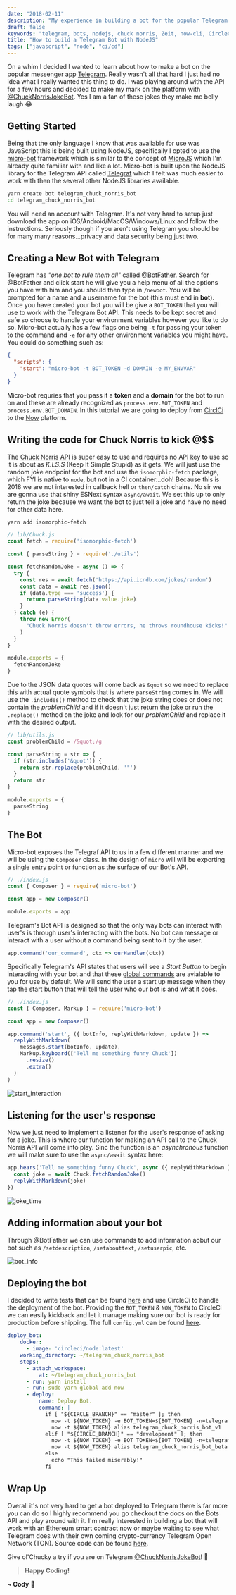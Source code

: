 ```yaml
---
date: "2018-02-11"
description: "My experience in building a bot for the popular Telegram Messenger Platform."
draft: false
keywords: "telegram, bots, nodejs, chuck norris, Zeit, now-cli, CircleCi"
title: "How to build a Telegram Bot with NodeJS"
tags: ["javascript", "node", "ci/cd"]
---
```


On a whim I decided I wanted to learn about how to make a bot on the popular messenger app [Telegram](https://telegram.org/). Really wasn't all that hard I just had no idea what I really wanted this thing to do. I was playing around with the API for a few hours and decided to make my mark on the platform with [@ChuckNorrisJokeBot](https://telegram.me/ChuckNorrisJokeBot). Yes I am a fan of these jokes they make me belly laugh :joy:

## Getting Started

Being that the only language I know that was available for use was JavaScript this is being built using NodeJS, specifically I opted to use the [micro-bot](https://github.com/telegraf/micro-bot) framework which is similar to the concept of [MicroJS](https://github.com/zeit/micro/) which I'm already quite familiar with and like a lot. Micro-bot is built upon the NodeJS library for the Telegram API called [Telegraf](http://telegraf.js.org/) which I felt was much easier to work with then the several other NodeJS libraries available.

```bash
yarn create bot telegram_chuck_norris_bot
cd telegram_chuck_norris_bot
```

You will need an account with Telegram. It's not very hard to setup just download the app on iOS/Android/MacOS/Windows/Linux and follow the instructions. Seriously though if you aren't using Telegram you should be for many many reasons...privacy and data security being just two.

## Creating a New Bot with Telegram

Telegram has _"one bot to rule them all"_ called [@BotFather](https://telegram.me/BotFather). Search for @BotFather and click start he will give you a help menu of all the options you have with him and you should then type in `/newbot`. You will be prompted for a name and a username for the bot (this must end in **bot**). Once you have created your bot you will be give a `BOT_TOKEN` that you will use to work with the Telegram Bot API. This needs to be kept secret and safe so choose to handle your environment variables however you like to do so. Micro-bot actually has a few flags one being `-t` for passing your token to the command and `-e` for any other environment variables you might have. You could do something such as:

```json
{
  "scripts": {
    "start": "micro-bot -t BOT_TOKEN -d DOMAIN -e MY_ENVVAR"
  }
}
```

Micro-bot requries that you pass it a **token** and a **domain** for the bot to run on and these are already recognized as `process.env.BOT_TOKEN` and `process.env.BOT_DOMAIN`. In this tutorial we are going to deploy from [CirclCi](https://circleci.com) to the [Now](https://circleci.com) platform.

## Writing the code for Chuck Norris to kick @$$

The [Chuck Norris API](http://www.icndb.com/api/) is super easy to use and requires no API key to use so it is about as _K.I.S.S_ (Keep It Simple Stupid) as it gets. We will just use the random joke endpoint for the bot and use the `isomorphic-fetch` package, which FYI is native to `node`, but not in a CI container...doh! Because this is 2018 we are not interested in callback hell or `then/catch` chains. No sir we are gonna use that shiny ESNext syntax `async/await`. We set this up to only return the joke because we want the bot to just tell a joke and have no need for other data here.

```bash
yarn add isomorphic-fetch
```

```javascript
// lib/Chuck.js
const fetch = require('isomorphic-fetch')

const { parseString } = require('./utils')

const fetchRandomJoke = async () => {
  try {
    const res = await fetch('https://api.icndb.com/jokes/random')
    const data = await res.json()
    if (data.type === 'success') {
      return parseString(data.value.joke)
    }
  } catch (e) {
    throw new Error(
      "Chuck Norris doesn't throw errors, he throws roundhouse kicks!"
    )
  }
}

module.exports = {
  fetchRandomJoke
}
```

Due to the JSON data quotes will come back as `&quot` so we need to replace this with actual quote symbols that is where `parseString` comes in. We will use the `.includes()` method to check that the joke string does or does not contain the _problemChild_ and if it doesn't just return the joke or run the `.replace()` method on the joke and look for our _problemChild_ and replace it with the desired output.

```javascript
// lib/utils.js
const problemChild = /&quot;/g

const parseString = str => {
  if (str.includes('&quot')) {
    return str.replace(problemChild, '"')
  }
  return str
}

module.exports = {
  parseString
}
```

## The Bot

Micro-bot exposes the Telegraf API to us in a few different manner and we will be using the `Composer` class. In the design of `micro` will will be exporting a single entry point or function as the surface of our Bot's API.

```javascript
// ./index.js
const { Composer } = require('micro-bot')

const app = new Composer()

module.exports = app
```

Telegram's Bot API is designed so that the only way bots can interact with user's is through user's interacting with the bots. No bot can message or interact with a user without a command being sent to it by the user.

```javascript
app.command('our_command', ctx => ourHandler(ctx))
```

Specifically Telegram's API states that users will see a _Start Button_ to begin interacting with your bot and that these [global commands](https://core.telegram.org/bots#global-commands) are avialable to you for use by default. We will send the user a start up message when they tap the start button that will tell the user who our bot is and what it does.

```javascript
// ./index.js
const { Composer, Markup } = require('micro-bot')

const app = new Composer()

app.command('start', ({ botInfo, replyWithMarkdown, update }) =>
  replyWithMarkdown(
    messages.start(botInfo, update),
    Markup.keyboard(['Tell me something funny Chuck'])
      .resize()
      .extra()
  )
)
```

![start_interaction](./start_command.png)

## Listening for the user's response

Now we just need to implement a listener for the user's response of asking for a joke. This is where our function for making an API call to the Chuck Norris API will come into play. Sinc the function is an _asynchronous_ function we will make sure to use the `async/await` syntax here:

```javascript
app.hears('Tell me something funny Chuck', async ({ replyWithMarkdown }) => {
  const joke = await Chuck.fetchRandomJoke()
  replyWithMarkdown(joke)
})
```

![joke_time](./tell_me_a_joke.png)

## Adding information about your bot

Through @BotFather we can use commands to add information aobut our bot such as `/setdescription`, `/setabouttext`, `/setuserpic`, etc.

![bot_info](./info.png)

## Deploying the bot

I decided to write tests that can be found [here](https://github.com/rockchalkwushock/telegram_chuck_norris_bot/tree/master/__tests__) and use CircleCi to handle the deployment of the bot. Providing the `BOT_TOKEN` & `NOW_TOKEN` to CircleCi we can easily kickback and let it manage making sure our bot is ready for production before shipping. The full `config.yml` can be found [here](https://github.com/rockchalkwushock/telegram_chuck_norris_bot/blob/master/.circleci/config.yml).

```yaml
deploy_bot:
    docker:
      - image: 'circleci/node:latest'
    working_directory: ~/telegram_chuck_norris_bot
    steps:
      - attach_workspace:
          at: ~/telegram_chuck_norris_bot
      - run: yarn install
      - run: sudo yarn global add now
      - deploy:
          name: Deploy Bot.
          command: |
            if [ "${CIRCLE_BRANCH}" == "master" ]; then
              now -t ${NOW_TOKEN} -e BOT_TOKEN=${BOT_TOKEN} -n=telegram_chuck_norris_bot
              now -t ${NOW_TOKEN} alias telegram_chuck_norris_bot_v1
            elif [ "${CIRCLE_BRANCH}" == "development" ]; then
              now -t ${NOW_TOKEN} -e BOT_TOKEN=${BOT_TOKEN} -n=telegram_chuck_norris_bot
              now -t ${NOW_TOKEN} alias telegram_chuck_norris_bot_beta
            else
              echo "This failed miserably!"
            fi
```

## Wrap Up

Overall it's not very hard to get a bot deployed to Telegram there is far more you can do so I highly recommend you go checkout the docs on the Bots API and play around with it. I'm really interested in building a bot that will work with an Ethereum smart contract now or maybe waiting to see what Telegram does with their own coming crypto-currency Telegram Open Network (TON). Source code can be found [here](https://github.com/rockchalkwushock/telegram_chuck_norris_bot).

Give ol'Chucky a try if you are on Telegram [@ChuckNorrisJokeBot](https://telegram.me/ChuckNorrisJokeBot)! :metal:

<!-- End of Post -->

> **Happy Coding!**

**~ Cody** :rocket:
